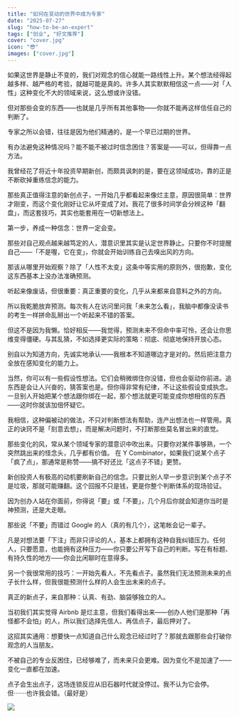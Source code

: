```yaml
---
title: "如何在变动的世界中成为专家"
date: "2025-07-27"
slug: "how-to-be-an-expert"
tags: ["创业", "好文推荐"]
cover: "cover.jpg"
icon: "😎"
images: ["cover.jpg"]
---
```

如果这世界是静止不变的，我们对观念的信心就能一路线性上升。某个想法经得起越多样、越严格的考验，就越可能是真的。许多人其实默默相信这一点——对「人性」这种变化不大的领域来说，这么想或许没错。



但对那些会变的东西——也就是几乎所有其他事物——你就不能再这样信任自己的判断了。



专家之所以会错，往往是因为他们精通的，是一个早已过期的世界。



有办法避免这种情况吗？能不能不被过时信念困住？答案是——可以，但得靠一点方法。



我曾经花了将近十年投资早期新创，而颇具讽刺的是，要在这领域成功，靠的正是不断砍掉重练信念的能力。



那些真正值得注意的新创点子，一开始几乎都看起来像烂主意，原因很简单：世界才刚变，而这个变化刚好让它从坏变成了对。我花了很多时间学会分辨这种「翻盘」，而这套技巧，其实也能套用在一切新想法上。



第一步，养成一种信念：世界一定会变。



那些对自己观点越来越笃定的人，潜意识里其实是认定世界静止。只要你不时提醒自己——「不是喔，它在变」，你就会开始训练自己去嗅出风的方向。



那该从哪里开始观察？除了「人性不太变」这条中等实用的原则外，很抱歉，变化这东西基本上没办法准确预测。



听起来像废话，但很重要：真正重要的变化，几乎从来都来自意料之外的方向。



所以我乾脆放弃预测。每次有人在访问里问我「未来怎么看」，我脑中都像没读书的考生一样拼命乱掰出一个听起来不错的答案。



但这不是因为我懒。恰好相反——我觉得，预测未来不但命中率可怜，还会让你思维变得僵硬。与其乱猜，不如选择更实际的策略：彻底、彻底地保持开放心态。



别自以为知道方向，先诚实地承认——我根本不知道哪边才是对的。然后把注意力全放在感知变化的能力上。



当然，你可以有一些假设性想法。它们会稍微绑住你没错，但也会驱动你前进。追东西是会让人兴奋的，猜答案也是。但你得非常有纪律，不让这些假设变成执念。
一旦别人开始把某个想法跟你绑在一起，那个想法就更可能变成你想相信的东西——这时你就该加倍怀疑它。



我相信，这种偏被动的做法，不只对判断想法有帮助，连产出想法也一样管用。真正的诀窍不是「刻意去想」，而是解决问题时，不打断那些莫名冒出来的直觉。



那些变化的风，常从某个领域专家的潜意识中吹出来。只要你对某件事够熟，一个突然跳出来的怪念头，几乎都有价值。
在 Y Combinator，如果我们说某个点子「疯了点」，那通常是称赞——搞不好还比「这点子不错」更赞。



新创投资人有极高的动机要刷新自己的信念。只要比别人早一步意识到某个点子不是垃圾，那就可能赚翻。这个回报不只是钱，更是你整个判断体系的现场验证。



因为创办人站在你面前，你得说「要」或「不要」，几个月后你就会知道你当时是神预测，还是大走眼。



那些说「不要」而错过 Google 的人（真的有几个），这笔帐会记一辈子。



凡是对想法要「下注」而非只评论的人，基本上都拥有这种自我纠错压力。任何人，只要愿意，也能拥有这种压力——你只要公开写下自己的判断。写在有标题、有持久性的地方——你会比闲聊时在意得多。



另一个我很常用的技巧：一开始先看人，不先看点子。虽然我们无法预测未来的点子长什么样，但我很能预测什么样的人会生出未来的点子。



真正的新点子，来自那种：认真、有劲、脑袋够独立的人。



当初我们其实觉得 Airbnb 是烂主意，但我们看得出来——创办人他们是那种「再怪都不会怕」的人，所以我们选择先信人、再信点子，最后押对了。



这招其实通用：想要快一点知道自己什么观念已经过时了？那就去跟那些会打破你观念的人当朋友。



不被自己的专业反困住，已经够难了，而未来只会更难。因为变化不是加速了——变化一直都在加速。



点子会生出点子，这场连锁反应从旧石器时代就没停过。我不认为它会停。
但⋯⋯也许我会错。（最好是）




![](https://prod-files-secure.s3.us-west-2.amazonaws.com/112d0858-5090-4d34-a606-b75eb8d65fd2/46476355-9cf3-4e99-9b7a-3531bc426380/1000202064.png?X-Amz-Algorithm=AWS4-HMAC-SHA256&X-Amz-Content-Sha256=UNSIGNED-PAYLOAD&X-Amz-Credential=ASIAZI2LB4663DODMOXZ%2F20251024%2Fus-west-2%2Fs3%2Faws4_request&X-Amz-Date=20251024T054416Z&X-Amz-Expires=3600&X-Amz-Security-Token=IQoJb3JpZ2luX2VjEJ3%2F%2F%2F%2F%2F%2F%2F%2F%2F%2FwEaCXVzLXdlc3QtMiJHMEUCIEi7H2rZLGQbydg3kwMRvOaRlm0ChczV3q0%2Bmhv48otMAiEA9uBwr2OSmohw7rxD%2FAk7xqYBpJcV6KX7IoRTzO4BvCQq%2FwMIVhAAGgw2Mzc0MjMxODM4MDUiDEBq2eioHusKLkrgOyrcA9GkeLup6hE%2FgG5FLeLVaustLj8jQIqhKHvP%2FCtuFRS%2F%2FXgh1KotptpedvC9puvFzdPTbM2cUVKvFjvHDTt4VyQdYOoazzVC8FtWgBEMQXUOHBgIS4Ttm8z0jxJ%2FypOcZCexEjo6qu0cIb8o6znqqdES68AE7bphmPLftXwrjNZvAA4uraiUBuhSeMgpz84IDkyoqdQNKif7%2Bkp3MmfG2%2FBpY7rbMT%2FvtFocpeWZqow57ITRwLFRS4Gr25ACLyaTS1rBxD4B8hzIXf0l182BjOXn4RgXa2BzPVYm2%2Bu%2FZ4EwjxlBkAxpE8SWmT5pkARBn4E7Ts9aHh3PfGbZTB2qmoQbadHTcGUAbQVUsKN4ypO3jlbGRgyEannW%2FtJNv7uAZBLihAuRUco8lZsMAllol4PStlwzs4EsWUk81ht9zo3aRkKSbjTJeFZ4j%2FluavXbStnR5S1YRrfNcFhCK3ayS024p3fg0pS%2BmRhIKv44zXdKtWymbz6P3i9ddklqAcAmNYOhV7ofgTv%2Bfu0JErph6%2Fkwmx%2FpPvyuX33P6gMhsI1F55pJHe7C4AFYzGUHJ9%2BlhDe%2FZ%2BLCqtGyguLceYzSN6IMewQXWeJwURcF5gYY878DxhOjlInJN3rqzyfqMMKL7McGOqUBG%2BLBPABHXCo%2F7sBmLdvqxOaKBEF7BF%2FewURJn9T3ZCKFhPsONT7%2BccuuS8J4zQBy2hyynuyOFFz%2Btp6fWlNLIGtpVQ9VEAMHSQxmh0%2B6n75sSl9mRe8c3frCc2tdy1FW77ZaDXJGUj5h9FFT%2Bw66vE1YAk1wZtHciaF5Ig1bMw1tlNQEbwyQVl%2BaT5gevuDJj31qHh3c%2BqEHBSZgocO7rNpuMBT5&X-Amz-Signature=7e62446525e39529d75f3a75a97d96ed90e36d1b76be4fd11ac6bb32f092ecc4&X-Amz-SignedHeaders=host&x-amz-checksum-mode=ENABLED&x-id=GetObject)

